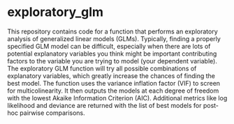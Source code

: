 # exploratory_glm

This repository contains code for a function that performs an exploratory analysis of generalized linear models (GLMs). Typically, finding a properly specified GLM model can be difficult, especially when there are lots of potential explanatory variables you think might be important contributing factors to the variable you are trying to model (your dependent variable). The exploratory GLM function will try all possible combinations of explanatory variables, which greatly increase the chances of finding the best model. The function uses the variance inflation factor (VIF) to screen for multicolinearity. It then outputs the models at each degree of freedom with the lowest Akaike Information Criterion (AIC). Additional metrics like log likelihood and deviance are returned with the list of best models for post-hoc pairwise comparisons. 
